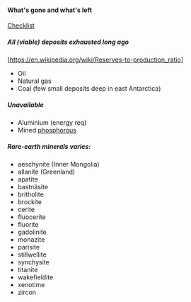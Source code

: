 #### What's gone and what's left

[Checklist](https://en.wikipedia.org/wiki/Abundance_of_elements_in_Earth%27s_crust)

##### All (viable) deposits exhausted long ago
[https://en.wikipedia.org/wiki/Reserves-to-production_ratio]
* Oil
* Natural gas
* Coal (few small deposits deep in east Antarctica)

##### Unavailable 
* Aluminium (energy req)
* Mined [phosphorous](https://en.wikipedia.org/wiki/Peak_phosphorus)

##### Rare-earth minerals varies:
* aeschynite (Inner Mongolia)
* allanite (Greenland)
* apatite
* bastnäsite
* britholite
* brockite
* cerite
* fluocerite
* fluorite
* gadolinite
* monazite
* parisite
* stillwellite
* synchysite
* titanite
* wakefieldite
* xenotime
* zircon

